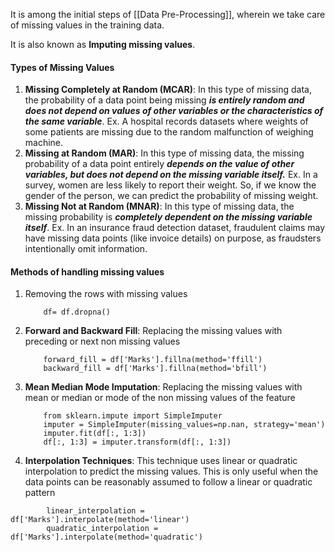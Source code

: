 It is among the initial steps of [[Data Pre-Processing]], wherein we take care of missing values in the training data.

It is also known as **Imputing missing values**.

#### Types of Missing Values

1. **Missing Completely at Random (MCAR)**: In this type of missing data, the probability of a data point being missing ***is entirely random and does not depend on values of other variables or the characteristics of the same variable***.
   Ex. A hospital records datasets where weights of some patients are missing due to the random malfunction of weighing machine.
2. **Missing at Random (MAR)**: In this type of missing data, the missing probability of a data point entirely ***depends on the value of other variables, but does not depend on the missing variable itself.*** 
   Ex. In a survey, women are less likely to report their weight. So, if we know the gender of the person, we can predict the probability of missing weight.
3. **Missing Not at Random (MNAR)**: In this type of missing data, the missing probability is ***completely dependent on the missing variable itself***.
   Ex. In an insurance fraud detection dataset, fraudulent claims may have missing data points (like invoice details) on purpose, as fraudsters intentionally omit information.

#### Methods of handling missing values

1. Removing the rows with missing values
	```
	    df= df.dropna()
	```
2. **Forward and Backward Fill**: Replacing the missing values with preceding or next non missing values
	```
	    forward_fill = df['Marks'].fillna(method='ffill')
		backward_fill = df['Marks'].fillna(method='bfill')
	```
3. **Mean Median Mode Imputation**: Replacing the missing values with mean or median or mode of the non missing values of the feature
	```
	    from sklearn.impute import SimpleImputer
		imputer = SimpleImputer(missing_values=np.nan, strategy='mean')
		imputer.fit(df[:, 1:3])
		df[:, 1:3] = imputer.transform(df[:, 1:3])
	```
4. **Interpolation Techniques**: This technique uses linear or quadratic interpolation to predict the missing values. This is only useful when the data points can be reasonably assumed to follow a linear or quadratic pattern
```
	    linear_interpolation = df['Marks'].interpolate(method='linear')
		quadratic_interpolation = df['Marks'].interpolate(method='quadratic')
```
